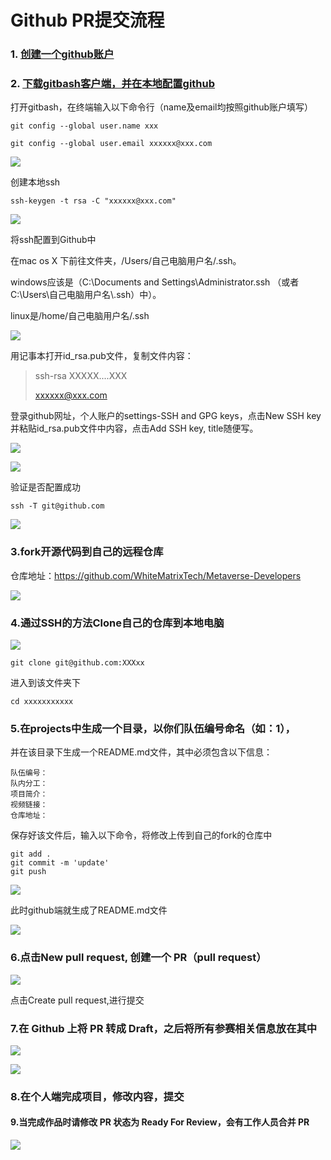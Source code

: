 # Github PR提交流程 #

### 1. [创建一个github账户](https://github.com/)

### 2. [下载gitbash客户端，并在本地配置github](https://gitforwindows.org/)

   打开gitbash，在终端输入以下命令行（name及email均按照github账户填写）

    git config --global user.name xxx
       
    git config --global user.email xxxxxx@xxx.com

 ![](https://chainide-forum-img.s3.ap-northeast-1.amazonaws.com/8201.png)

   创建本地ssh

    ssh-keygen -t rsa -C "xxxxxx@xxx.com" 
 ![](https://chainide-forum-img.s3.ap-northeast-1.amazonaws.com/8266.png)

   将ssh配置到Github中

   在mac os X 下前往文件夹，/Users/自己电脑用户名/.ssh。

   windows应该是（C:\Documents and Settings\Administrator\.ssh （或者 C:\Users\自己电脑用户名\\.ssh）中）。

   linux是/home/自己电脑用户名/.ssh


 ![](https://chainide-forum-img.s3.ap-northeast-1.amazonaws.com/8203.png)

   用记事本打开id_rsa.pub文件，复制文件内容：
> ssh-rsa XXXXX....XXX
>
>  xxxxxx@xxx.com

   登录github网址，个人账户的settings-SSH and GPG keys，点击New SSH key并粘贴id_rsa.pub文件中内容，点击Add SSH key, title随便写。

   ![](https://chainide-forum-img.s3.ap-northeast-1.amazonaws.com/8204.png)

   ![](https://chainide-forum-img.s3.ap-northeast-1.amazonaws.com/8205.png)

   验证是否配置成功

    ssh -T git@github.com

![](https://chainide-forum-img.s3.ap-northeast-1.amazonaws.com/8207.png)

### 3.fork开源代码到自己的远程仓库

仓库地址：https://github.com/WhiteMatrixTech/Metaverse-Developers

  ![](https://chainide-forum-img.s3.ap-northeast-1.amazonaws.com/8208.png)



### 4.通过SSH的方法Clone自己的仓库到本地电脑

  ![](https://chainide-forum-img.s3.ap-northeast-1.amazonaws.com/8209.png)

    git clone git@github.com:XXXxx

进入到该文件夹下

``` 
cd xxxxxxxxxxx
```

### 5.在projects中生成一个目录，以你们队伍编号命名（如：1），

并在该目录下生成一个README.md文件，其中必须包含以下信息：

```
队伍编号：
队内分工：
项目简介：
视频链接：
仓库地址：
```

保存好该文件后，输入以下命令，将修改上传到自己的fork的仓库中

```
git add .
git commit -m 'update'
git push
```



![](https://chainide-forum-img.s3.ap-northeast-1.amazonaws.com/8233.png)

  此时github端就生成了README.md文件

![](https://chainide-forum-img.s3.ap-northeast-1.amazonaws.com/8239.png)

### 6.点击New pull request, 创建一个 PR（pull request）

![](https://chainide-forum-img.s3.ap-northeast-1.amazonaws.com/8213.png)

点击Create pull request,进行提交

### 7.在 Github 上将 PR 转成 Draft，之后将所有参赛相关信息放在其中

![](https://chainide-forum-img.s3.ap-northeast-1.amazonaws.com/8236.png)





![](https://chainide-forum-img.s3.ap-northeast-1.amazonaws.com/8237.png)

### 8.在个人端完成项目，修改内容，提交

#### 9.当完成作品时请修改 PR 状态为 Ready For Review，会有工作人员合并 PR
![](https://chainide-forum-img.s3.ap-northeast-1.amazonaws.com/8238.png)


